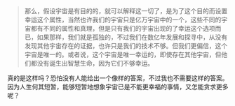 > 那么，假设宇宙是有目的的，就可以解释这一切了，是为了这个目的而设置幸运这个属性，当然也许我们的宇宙只是亿万宇宙中的一个，这些不同的宇宙都有不同的属性和真理，但是只有我们的宇宙出现的了幸运这个选项而已，如果那样，我们就是孤独的，不过我们在数亿年发展和探寻中，从没有发现其他宇宙存在的证据，也许只是我们的技术不够。但我们更偏信，这个宇宙是唯一的。或者说，这个宇宙是唯一幸运的，即使存在其他宇宙，但他们都没有诞生出智慧生命，因为它们不够幸运。

真的是这样吗？恐怕没有人能给出一个像样的答案，不过我也不需要这样的答案。因为人生何其短暂，能够短暂地想象宇宙已是不能更幸福的事情，又怎能贪求更多呢？

